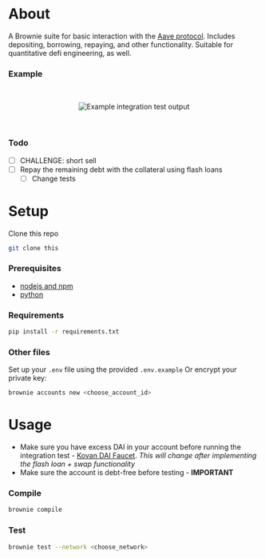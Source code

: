 # About
A Brownie suite for basic interaction with the [Aave protocol](https://github.com/aave/protocol-v2). Includes depositing, borrowing, repaying, and other functionality.
Suitable for quantitative defi engineering, as well.
### Example

<br/>
<p align="center">
<img src="TODO" alt="Example integration test output">
</p>
<br/>

### Todo
- [ ] CHALLENGE: short sell
- [ ] Repay the remaining debt with the collateral using flash loans
	- [ ] Change tests
# Setup
Clone this repo
```bash
git clone this
```
### Prerequisites
- [nodejs and npm](https://nodejs.org/en/download/)
- [python](https://www.python.org/downloads/)
### Requirements
```bash
pip install -r requirements.txt
```
### Other files
Set up your `.env` file using the provided `.env.example`
Or encrypt your private key:
```bash
brownie accounts new <choose_account_id>
```
# Usage
- Make sure you have excess DAI in your account before running the integration test - [Kovan DAI Faucet](https://staging.aave.com/#/faucet). *This will change after implementing the flash loan + swap functionality*
- Make sure the account is debt-free before testing - **IMPORTANT**
### Compile
```bash
brownie compile
```
### Test
```bash
brownie test --network <choose_network>
```